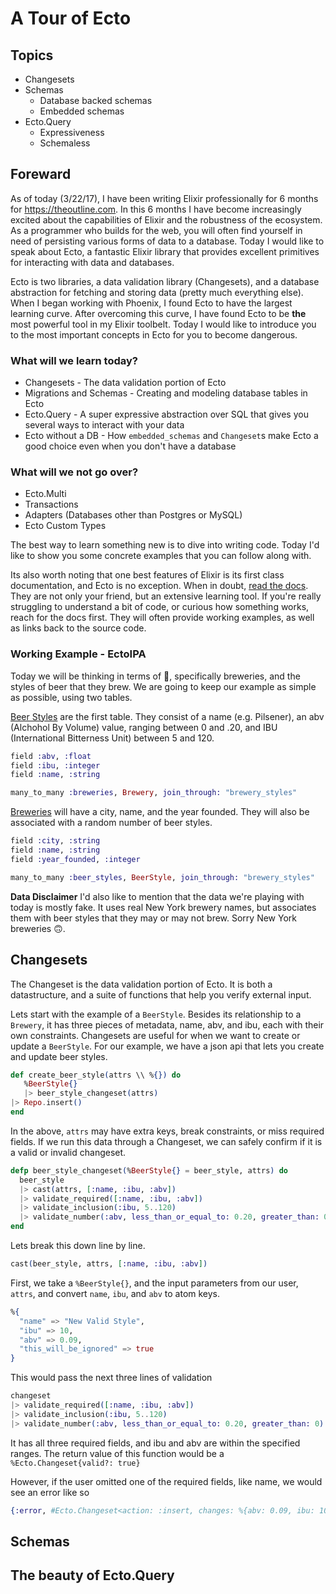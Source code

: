 # A Tour of Ecto

## Topics

* Changesets
* Schemas
    * Database backed schemas
    * Embedded schemas
* Ecto.Query
    * Expressiveness
    * Schemaless

## Foreward

As of today (3/22/17), I have been writing Elixir professionally for 6 months for https://theoutline.com. In this 6 months I have become increasingly excited about the capabilities of Elixir and the robustness of the ecosystem. As a programmer who builds for the web, you will often find yourself in need of persisting various forms of data to a database. Today I would like to speak about Ecto, a fantastic Elixir library that provides excellent primitives for interacting with data and databases.

Ecto is two libraries, a data validation library (Changesets), and a database abstraction for fetching and storing data (pretty much everything else). When I began working with Phoenix, I found Ecto to have the largest learning curve. After overcoming this curve, I have found Ecto to be **the** most powerful tool in my Elixir toolbelt. Today I would like to introduce you to the most important concepts in Ecto for you to become dangerous.

### What will we learn today?
* Changesets - The data validation portion of Ecto
* Migrations and Schemas - Creating and modeling database tables in Ecto
* Ecto.Query - A super expressive abstraction over SQL that gives you several ways to interact with your data
* Ecto without a DB - How `embedded_schemas` and `Changeset`s make Ecto a good choice even when you don't have a database

### What will we not go over?
* Ecto.Multi
* Transactions
* Adapters (Databases other than Postgres or MySQL)
* Ecto Custom Types

The best way to learn something new is to dive into writing code. Today I'd like to show you some concrete examples that you can follow along with. 

Its also worth noting that one best features of Elixir is its first class documentation, and Ecto is no exception. When in doubt, [read the docs](https://hexdocs.pm/ecto/Ecto.html). They are not only your friend, but an extensive learning tool. If you're really struggling to understand a bit of code, or curious how something works, reach for the docs first. They will often provide working examples, as well as links back to the source code.

### Working Example - EctoIPA 
Today we will be thinking in terms of :beer:, specifically breweries, and the styles of beer that they brew. We are going to keep our example as simple as possible, using two tables.

[Beer Styles](https://github.com/davydog187/ecto_ipa/blob/master/lib/ecto_ipa/bar/beer_style.ex) are the first table. They consist of a name (e.g. Pilsener), an abv (Alchohol By Volume) value, ranging between 0 and .20, and IBU (International Bitterness Unit) between 5 and 120.

```elixir
field :abv, :float
field :ibu, :integer
field :name, :string

many_to_many :breweries, Brewery, join_through: "brewery_styles"
```

[Breweries](https://github.com/davydog187/ecto_ipa/blob/master/lib/ecto_ipa/bar/brewery.ex) will have a city, name, and the year founded. They will also be associated with a random number of beer styles.
```elixir
field :city, :string
field :name, :string
field :year_founded, :integer

many_to_many :beer_styles, BeerStyle, join_through: "brewery_styles"
```

**Data Disclaimer**
I'd also like to mention that the data we're playing with today is mostly fake. It uses real New York brewery names, but associates them with beer styles that they may or may not brew. Sorry New York breweries 🙃.


## Changesets

The Changeset is the data validation portion of Ecto. It is both a datastructure, and a suite of functions that help you verify external input. 

Lets start with the example of a `BeerStyle`. Besides its relationship to a `Brewery`, it has three pieces of metadata, name, abv, and ibu, each with their own constraints. Changesets are useful for when we want to create or update a `BeerStyle`. For our example, we have a json api that lets you create and update beer styles. 

```elixir
def create_beer_style(attrs \\ %{}) do
   %BeerStyle{}
   |> beer_style_changeset(attrs)
|> Repo.insert()
end
```

In the above, `attrs` may have extra keys, break constraints, or miss required fields. If we run this data through a Changeset, we can safely confirm if it is a valid or invalid changeset.

```elixir
defp beer_style_changeset(%BeerStyle{} = beer_style, attrs) do
  beer_style
  |> cast(attrs, [:name, :ibu, :abv])
  |> validate_required([:name, :ibu, :abv])
  |> validate_inclusion(:ibu, 5..120)
  |> validate_number(:abv, less_than_or_equal_to: 0.20, greater_than: 0)
end
```

Lets break this down line by line.

```elixir
cast(beer_style, attrs, [:name, :ibu, :abv])
```

First, we take a `%BeerStyle{}`, and the input parameters from our user, `attrs`, and convert `name`, `ibu`, and `abv` to atom keys.

```elixir
%{
  "name" => "New Valid Style",
  "ibu" => 10,
  "abv" => 0.09,
  "this_will_be_ignored" => true
}
```

This would pass the next three lines of validation

```elixir
changeset
|> validate_required([:name, :ibu, :abv])
|> validate_inclusion(:ibu, 5..120)
|> validate_number(:abv, less_than_or_equal_to: 0.20, greater_than: 0)
```

It has all three required fields, and ibu and abv are within the specified ranges. The return value of this function would be a `%Ecto.Changeset{valid?: true}`

However, if the user omitted one of the required fields, like name, we would see an error like so

```elixir
{:error, #Ecto.Changeset<action: :insert, changes: %{abv: 0.09, ibu: 10}, errors: [name: {"can't be blank", [validation: :required]}], data: #EctoIpa.Bar.BeerStyle<>, valid?: false>}
```



## Schemas

## The beauty of Ecto.Query
